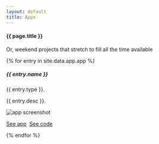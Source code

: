```yaml
---
layout: default
title: Apps
---
```

#### {{ page.title }}

<p>Or, weekend projects that stretch to fill all the time available</p>

{% for entry in site.data.app.app %}
<div class="container mt-3">
  <div class="media border bd-color bg-light text-dark p-3">
    <div class="media-body">
      <h5>{{ entry.name }} </h5>
      <p>{{ entry.type }}.</p>
	  <p>{{ entry.desc }}.</p>
	  <img src="{{ entry.picture }}" alt="app screenshot" class="mr-3 mt-3 rounded img-fluid img-thumbnail">
	  <p><a href = "{{ entry.demo }}" class="btn btn-success">See app</a>&nbsp;&nbsp;<a href = "{{ entry.code }}" class="btn btn-success">See code</a></p>
    </div><!-- media-body  -->	
  </div><!-- media -->
</div><!-- container mt-3 -->
{% endfor %}



